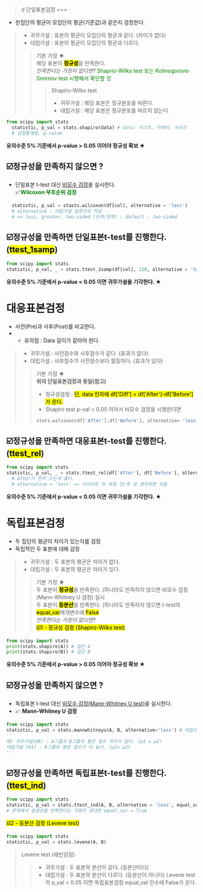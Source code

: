 > d
단일표본검정 
===
* 한집단의 평균이 모집단의 평균(기준값)과 같은지 검정한다. 
> * 귀무가설 : 표본의 평균이 모집단의 평균과 같다. (차이가 없다)
> * 대립가설 : 표본의 평균이 모집단의 평균과 다르다.
> > 기본 가정 ★  
> > 해당 표본이 <mark>**정규성**</mark>을 만족한다.  
> > *만족한다는 가정이 없다면?*
> > <span style="color:green"> Shaprio-Wilks test 또는 Kolmogorove-Smirnov test 시행해서 확인할 것 </span>
> > > Shapiro-Wilks test
> > > * 귀무가설 : 해당 표본은 정규분포를 따른다.
> > > * 대립가설 : 해당 표본은 정규분포를 따르지 않는다. 

```python
from scipy import stats
  statistic, p_val = stats.shapiro(data) # data: 리스트, 어레이, 시리즈 
  # 검정통계량, p-value 
```
**유의수준 5% 기준에서 p-value > 0.05 이어야 정규성 확보 ★**

☑️정규성을 만족하지 않으면 ?  
---
* 단일표본 t-test 대신 <U>비모수 검정</U>을 실시한다.    
📈<span style="color:green">**Wilcoxon 부호순위 검정** </span>
```python from scipy import stasts 
  statistic, p_val = stasts.wilcoxon(df[col], alternative = 'less') 
  # alternative : 대립가설 입장으로 작성
  # => less, greater, two-sided (단측/양측) ; default : two-sided
```
☑️정규성을 만족하면 단일표본t-test를 진행한다. (<mark>ttest_1samp</mark>)
---
``` python
from scipy import stats 
statistic, p_val, _ = stats.ttest_1samp(df[col], 120, alternative = 'two-sided') # 120은 μ₀ 
```
**유의수준 5% 기준에서 p-value < 0.05 이면 귀무가설을 기각한다. ★**

대응표본검정 
===
* 사전(Pre)과 사후(Post)를 비교한다.
* * 유의점 : Data 길이가 같아야 한다. 
> * 귀무가설 : 사전점수와 사후점수가 같다. (효과가 없다)  
> * 대립가설 : 사후점수가 사전점수보다 월등하다. (효과가 있다)   
> > 기본 가정 ★  
> > **위의 단일표본검정과 동일(참고)**  
> > * 정규성검정 : <mark>단, data 인자에 df['Diff'] = df['After']-df['Before'] 가 온다.</mark>  
> > * Shapiro test p-val < 0.05 이어서 비모수 검정을 시행한다면  
> > ``` python
> > stats.wilcoxon(df['After'],df['Before'], alternative= 'less')
> > ```

☑️정규성을 만족하면 대응표본t-test를 진행한다. (<mark>ttest_rel</mark>)
---
```python
from scipy import stats 
statistic, p_val, _ = stats.ttest_rel(df['After'], df['Before'], alternative = 'less') 
  # After가 먼저 오는게 좋다. 
  # alternative = 'less' => 다이어트 약 복용 전/후 로 생각하면 쉬움
```
**유의수준 5% 기준에서 p-value < 0.05 이면 귀무가설을 기각한다. ★**


독립표본검정
===
* 두 집단의 평균이 차이가 있는지를 검정
* 독립적인 두 표본에 대해 검정
> * 귀무가설 : 두 표본의 평균은 차이가 없다.   
> * 대립가설 : 두 표본의 평균은 차이가 있다.  
> > 기본 가정 ★    
> > 두 표본이 <mark>**정규성**</mark>을 만족한다. (하나라도 만족하지 않으면 비모수 검정(Mann-Whitney U 검정) 실시  
> > 두 표본이 <mark>**등분산**</mark>을 만족한다. (하나라도 만족하지 않으면 t-test의 <mark>equal_var</mark>매개변수에 <mark>False</mark>  
> > *만족한다는 가정이 없다면?*    
<mark>☑️1 - 정규성 검정 (Shapiro-Wilks test)</mark>
```python
from scipy import stats
print(stats.shapiro(A)) # 집단 A
print(stats.shapiro(B)) # 집단 B 
```
**유의수준 5% 기준에서 p-value > 0.05 이어야 정규성 확보 ★**

☑️정규성을 만족하지 않으면 ?    
---
* 독립표본 t-test 대신 <U>비모수 검정(Mann-Whitney U test)</U>을 실시한다.
* 📈 **Mann-Whitney U 검정**
```python
from scipy import stats
statistic, p_val = stats.mannwhitneyu(A, B, alternative='less') # 대립이 A < B 일 때
'''
예) 귀무가설(H0) : A그룹과 B그룹의 평균 점수 차이가 없다. (μ1 = μ2)
대립가설 (H1) : B그룹의 평균 점수가 더 높다. (μ1< μ2) 
'''
```
☑️정규성을 만족하면 독립표본t-test를 진행한다. (<mark>ttest_ind</mark>) 
---
``` python
from scipy import stats 
statistic, p_val = stats.ttest_ind(A, B, alternative = 'less', equal_var = {True | False} )
# 문제에서 등분산을 만족한다는 가정이 았다면 equal_var = True  
```
<mark>☑️2 - 등분산 검정 (Levene test)</mark>
```python
from scipy import stats
statistic, p_val = stats.levene(A, B)
```
>  Levene test (래빈검정)
> > * 귀무가설 : 두 표본의 분산이 같다. (등분산이다)
> > * 대립가설 : 두 표본의 분산이 다르다. (등분산이 아니다)
Levene test의 p_val < 0.05 이면 독립표본검정 equal_val 인수에 False가 온다.






